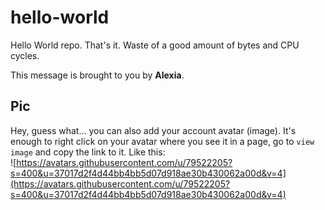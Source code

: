 # hello-world

Hello World repo. That's it. Waste of a good amount of bytes and CPU cycles.

This message is brought to you by **Alexia**.

## Pic

Hey, guess what... you can also add your account avatar (image). It's enough to right click on your avatar where you see it in a page, go to `view image` and copy the link to it.
Like this:  
![https://avatars.githubusercontent.com/u/79522205?s=400&u=37017d2f4d44bb4bb5d07d918ae30b430062a00d&v=4](https://avatars.githubusercontent.com/u/79522205?s=400&u=37017d2f4d44bb4bb5d07d918ae30b430062a00d&v=4)
